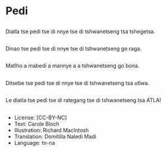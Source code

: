 # Pedi

##
Diatla tse pedi tse di nnye tse di tshwanetseng tsa tshegetsa.

##
Dinao tse pedi tse di nnye tse di tshwanetseng go raga.

##
Matlho a mabedi a mannye a a tshwanetseng go bona.

##
Ditsebe tse pedi tse di nnye tse di tshwanetseng tsa utlwa.

##
Le diatla tse pedi tse di rategang tse di tshwanetseng tsa ATLA!

##
* License: [CC-BY-NC]
* Text: Carole Bloch
* Illustration: Richard MacIntosh
* Translation: Domitilla Naledi Madi
* Language: tn-na
